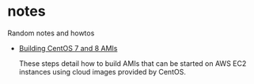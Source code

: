 # notes
Random notes and howtos

* [Building CentOS 7 and 8 AMIs](building-centos-ec2-amis/README.md)

  These steps detail how to build AMIs that can be started on AWS EC2 instances
  using cloud images provided by CentOS.
